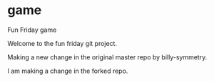 game
====

Fun Friday game

Welcome to the fun friday git project.

Making a new change in the original master repo by billy-symmetry.

I am making a change in the forked repo.